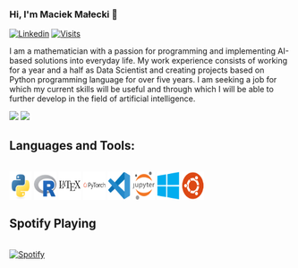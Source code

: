 ### Hi, I'm Maciek Małecki 👋 &nbsp; <p align="left">
[![Linkedin](https://img.shields.io/badge/linked-in-369?style=flat-square&logo=linkedin&logoColor=white&color=blue)](https://[https://www.linkedin.com/in/m--malecki/](https://www.linkedin.com/in/m--malecki/))
[![Visits](https://komarev.com/ghpvc/?username=Krukrukk&logo=GitHub&label=github%20visits&color=336699&logoColor=white&style=flat-square)](https://github.com/Krukrukk)

  </p>

I am a mathematician with a passion for programming and implementing AI-based solutions into everyday life. My work experience consists of working for a year and a half as  Data Scientist and creating projects based on Python programming language for over five years. I am seeking a job for which my current skills will be useful and through which I will be able to further develop in the field of artificial intelligence.

<div>
  <img height="180em" src="https://github-readme-stats.vercel.app/api?username=Krukrukk&show_icons=true&theme=dracula"/>

  <img height="180em" src="https://github-readme-stats.vercel.app/api/top-langs/?username=Krukrukk&layout=compact&theme=dracula"/>
</div>

## Languages and Tools:
<div style="display: inline_block"><br>
  <img align="center" alt="Rafa-Python" height="50" width="40" src="https://raw.githubusercontent.com/devicons/devicon/master/icons/python/python-original.svg">
  <img align="center" alt="Rafa-R" height="50" width="40" src="https://raw.githubusercontent.com/devicons/devicon/master/icons/r/r-original.svg">
  <img align="center" alt="Rafa-Latex" height="50" width="40" src="https://raw.githubusercontent.com/devicons/devicon/master/icons/latex/latex-original.svg">
  <img align="center" alt="Rafa-Pytorch" height="50" width="40" src="https://raw.githubusercontent.com/devicons/devicon/master/icons/pytorch/pytorch-original-wordmark.svg">
  <img align="center" alt="Rafa-vscode" height="50" width="40" src="https://raw.githubusercontent.com/devicons/devicon/master/icons/vscode/vscode-original.svg">
  <img align="center" alt="Rafa-Jupyter" height="50" width="40" src="https://raw.githubusercontent.com/devicons/devicon/master/icons/jupyter/jupyter-original-wordmark.svg">
  <img align="center" alt="Rafa-Windows" height="50" width="40" src="https://raw.githubusercontent.com/devicons/devicon/master/icons/windows8/windows8-original.svg">
  <img align="center" alt="Rafa-Ubuntu" height="50" width="40" src="https://raw.githubusercontent.com/devicons/devicon/master/icons/ubuntu/ubuntu-plain.svg">
</div>
<!-- ## 
<div>

</div> -->

## Spotify Playing
<table width="100%"> 

&nbsp; <br>  [![Spotify](https://novatorem-krukrukk.vercel.app/api/spotify?background_color=0d1117&border_color=ffffff)](https://open.spotify.com/user/76098cfc0e8d4d858d7acd96e75641a0)

</table>

 


